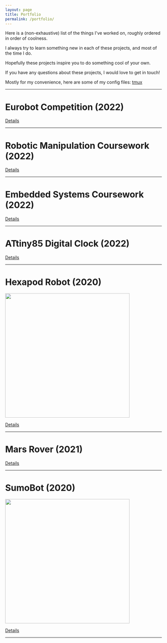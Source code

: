 ```yaml
---
layout: page
title: Portfolio
permalink: /portfolio/
---
```


Here is a (non-exhaustive) list of the things I've worked on, roughly ordered in order of coolness.

I always try to learn something new in each of these projects, and most of the time I do.

Hopefully these projects inspire you to do something cool of your own.

If you have any questions about these projects, I would love to get in touch!

Mostly for my convenience, here are some of my config files: [tmux](assets/tmux.conf)

---
# Eurobot Competition (2022)

[Details](eurobot_2022)

---
# Robotic Manipulation Coursework (2022)

[Details](roboman_2022)

---
# Embedded Systems Coursework (2022)

[Details](emedded_systems_2022)

---
# ATtiny85 Digital Clock (2022)

[Details](digital_clock_2022)

---
# Hexapod Robot (2020)

<p align="left">  <img width="400" src="../assets/Hexapod/hex_photo.jpg"> </p>

[Details](hexapod_robot_2020)

---
# Mars Rover (2021)

[Details](mars_rover_2021)

---
# SumoBot (2020)

<p align="left">  <img width="400" src="../assets/Sumobot_2020/pagoda.jpeg"> </p>

[Details](sumobot_2020)

---